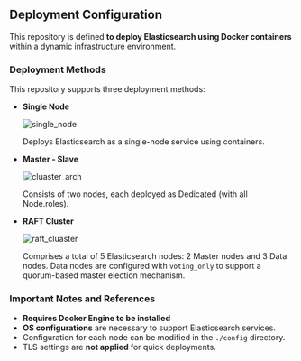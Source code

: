 ## Deployment Configuration

This repository is defined **to deploy Elasticsearch using Docker containers** within a dynamic infrastructure environment.

### Deployment Methods

This repository supports three deployment methods:

- **Single Node**
    
    ![single_node](https://github.com/cucuridas/elasticsearch_deploy/assets/65060314/79ea54cb-ca19-4f19-aeb8-364c078ebb6d)
    
    Deploys Elasticsearch as a single-node service using containers.
    
- **Master - Slave**
    
    ![cluaster_arch](https://github.com/cucuridas/elasticsearch_deploy/assets/65060314/975cc08d-e7be-499d-a797-1acb560b6c50)
    
    Consists of two nodes, each deployed as Dedicated (with all Node.roles).
    
- **RAFT Cluster**
    
    ![raft_cluaster](https://github.com/cucuridas/elasticsearch_deploy/assets/65060314/1cc948e6-2d6b-42f0-9968-f977399c0211)
    
    Comprises a total of 5 Elasticsearch nodes: 2 Master nodes and 3 Data nodes. Data nodes are configured with `voting_only` to support a quorum-based master election mechanism.
    

### Important Notes and References

- **Requires Docker Engine to be installed**
- **OS configurations** are necessary to support Elasticsearch services.
- Configuration for each node can be modified in the `./config` directory.
- TLS settings are **not applied** for quick deployments.